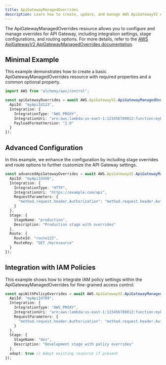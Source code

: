 ```yaml
---
title: ApiGatewayManagedOverrides
description: Learn how to create, update, and manage AWS ApiGatewayV2 ApiGatewayManagedOverrides using Alchemy Cloud Control.
---
```


The ApiGatewayManagedOverrides resource allows you to configure and manage overrides for API Gateway, including integration settings, stage configurations, and routing options. For more details, refer to the [AWS ApiGatewayV2 ApiGatewayManagedOverrides documentation](https://docs.aws.amazon.com/apigatewayv2/latest/userguide/).

## Minimal Example

This example demonstrates how to create a basic ApiGatewayManagedOverrides resource with required properties and a common optional property.

```ts
import AWS from "alchemy/aws/control";

const apiGatewayOverrides = await AWS.ApiGatewayV2.ApiGatewayManagedOverrides("defaultOverrides", {
  ApiId: "myApiId123",
  Integration: {
    IntegrationType: "AWS_PROXY",
    IntegrationUri: "arn:aws:lambda:us-east-1:123456789012:function:myFunction",
    PayloadFormatVersion: "2.0"
  }
});
```

## Advanced Configuration

In this example, we enhance the configuration by including stage overrides and route options to further customize the API Gateway settings.

```ts
const advancedApiGatewayOverrides = await AWS.ApiGatewayV2.ApiGatewayManagedOverrides("advancedOverrides", {
  ApiId: "myApiId456",
  Integration: {
    IntegrationType: "HTTP",
    IntegrationUri: "https://example.com/api",
    RequestParameters: {
      "method.request.header.Authorization": "method.request.header.Authorization"
    }
  },
  Stage: {
    StageName: "production",
    Description: "Production stage with overrides"
  },
  Route: {
    RouteId: "route123",
    RouteKey: "GET /myresource"
  }
});
```

## Integration with IAM Policies

This example shows how to integrate IAM policy settings within the ApiGatewayManagedOverrides for fine-grained access control.

```ts
const apiWithPolicyOverrides = await AWS.ApiGatewayV2.ApiGatewayManagedOverrides("policyOverrides", {
  ApiId: "myApiId789",
  Integration: {
    IntegrationType: "AWS_PROXY",
    IntegrationUri: "arn:aws:lambda:us-east-1:123456789012:function:myFunction",
    RequestParameters: {
      "method.request.header.Authorization": "method.request.header.Authorization"
    }
  },
  Stage: {
    StageName: "dev",
    Description: "Development stage with policy overrides"
  },
  adopt: true // Adopt existing resource if present
});
```